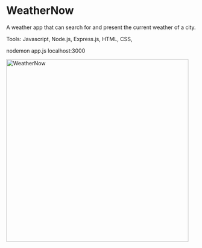 # WeatherNow

A weather app that can search for and present the current weather of a city.

Tools: Javascript, Node.js, Express.js, HTML, CSS, 

nodemon app.js
localhost:3000

<img width="483" alt="WeatherNow" src="https://github.com/Yinghanghang/WeatherNow/assets/71808318/b426f3a6-190c-43f8-ad02-7a20ac14b630">
